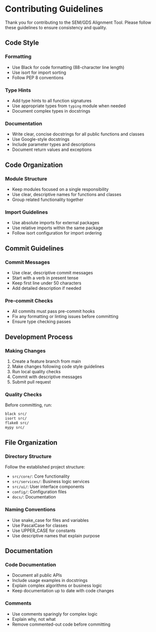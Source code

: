 # Contributing Guidelines

Thank you for contributing to the SEM/GDS Alignment Tool. Please follow these guidelines to ensure consistency and quality.

## Code Style

### Formatting
- Use Black for code formatting (88-character line length)
- Use isort for import sorting
- Follow PEP 8 conventions

### Type Hints
- Add type hints to all function signatures
- Use appropriate types from `typing` module when needed
- Document complex types in docstrings

### Documentation
- Write clear, concise docstrings for all public functions and classes
- Use Google-style docstrings
- Include parameter types and descriptions
- Document return values and exceptions

## Code Organization

### Module Structure
- Keep modules focused on a single responsibility
- Use clear, descriptive names for functions and classes
- Group related functionality together

### Import Guidelines
- Use absolute imports for external packages
- Use relative imports within the same package
- Follow isort configuration for import ordering

## Commit Guidelines

### Commit Messages
- Use clear, descriptive commit messages
- Start with a verb in present tense
- Keep first line under 50 characters
- Add detailed description if needed

### Pre-commit Checks
- All commits must pass pre-commit hooks
- Fix any formatting or linting issues before committing
- Ensure type checking passes

## Development Process

### Making Changes
1. Create a feature branch from main
2. Make changes following code style guidelines
3. Run local quality checks
4. Commit with descriptive messages
5. Submit pull request

### Quality Checks
Before committing, run:
```bash
black src/
isort src/
flake8 src/
mypy src/
```

## File Organization

### Directory Structure
Follow the established project structure:
- `src/core/`: Core functionality
- `src/services/`: Business logic services
- `src/ui/`: User interface components
- `config/`: Configuration files
- `docs/`: Documentation

### Naming Conventions
- Use snake_case for files and variables
- Use PascalCase for classes
- Use UPPER_CASE for constants
- Use descriptive names that explain purpose

## Documentation

### Code Documentation
- Document all public APIs
- Include usage examples in docstrings
- Explain complex algorithms or business logic
- Keep documentation up to date with code changes

### Comments
- Use comments sparingly for complex logic
- Explain why, not what
- Remove commented-out code before committing

